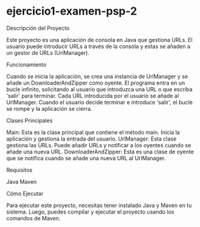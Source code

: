 # ejercicio1-examen-psp-2

Descripción del Proyecto

Este proyecto es una aplicación de consola en Java que gestiona URLs. El usuario puede introducir URLs a través de la consola y estas se añaden a un gestor de URLs (UrlManager). 
 
Funcionamiento

Cuando se inicia la aplicación, se crea una instancia de UrlManager y se añade un DownloaderAndZipper como oyente.  El programa entra en un bucle infinito, solicitando al usuario que introduzca una URL o que escriba 'salir' para terminar.  Cada URL introducida por el usuario se añade al UrlManager.  Cuando el usuario decide terminar e introduce 'salir', el bucle se rompe y la aplicación se cierra.
  
Clases Principales

Main: Esta es la clase principal que contiene el método main. Inicia la aplicación y gestiona la entrada del usuario.
UrlManager: Esta clase gestiona las URLs. Puede añadir URLs y notificar a los oyentes cuando se añade una nueva URL.
DownloaderAndZipper: Esta es una clase de oyente que se notifica cuando se añade una nueva URL al UrlManager.

Requisitos

Java
Maven

Cómo Ejecutar

Para ejecutar este proyecto, necesitas tener instalado Java y Maven en tu sistema. Luego, puedes compilar y ejecutar el proyecto usando los comandos de Maven.